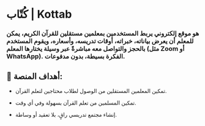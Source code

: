 # كُتّاب | Kottab

### هو موقع إلكتروني يربط المستخدمين بمعلمين مستقلين للقرآن الكريم، يمكن للمعلم أن يعرض بياناته، خبراته، أوقات تدريسه، وأسعاره، ويقوم المستخدم بالحجز والتواصل معه مباشرةً عبر وسيلة يختارها المعلم (مثل Zoom أو WhatsApp). الفكرة بسيطة، بدون مدفوعات.

## 🎯 أهداف المنصة:

- تمكين المعلمين المستقلين من الوصول لطلاب محتاجين لتعلم القرآن.

- تمكين المسلمين من تعلم القرآن بسهولة وفي أي وقت.

- إنشاء مجتمع تدريسي راقٍ، بلا تعقيد أو وساطة.
